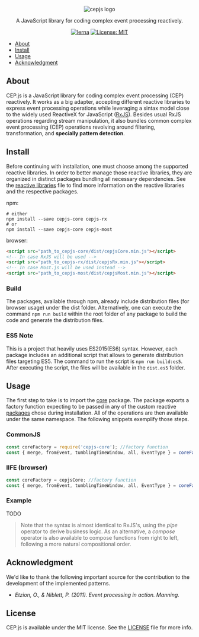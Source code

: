 <p align="center">
    <img src="https://user-images.githubusercontent.com/4553211/57256072-1255de00-702c-11e9-9e38-479d4f4ac34f.png" alt="cepjs logo">
</p>

<p align="center">
    A JavaScript library for coding complex event processing reactively.
</p>

<p align="center">
    <a href="https://lerna.js.org/"><img src="https://img.shields.io/badge/maintained%20with-lerna-cc00ff.svg" alt="lerna"></a>
    <a href="https://opensource.org/licenses/MIT"><img src="https://img.shields.io/badge/License-MIT-yellow.svg" alt="License: MIT"></a>
</p>

- [About](#about)
- [Install](#install)
- [Usage](#usage)
- [Acknowledgment](#acknowledgment)

## About
CEP.js is a JavaScript library for coding complex event processing (CEP) reactively. It works as a big adapter, accepting different reactive libraries to express event processing operations while leveraging a sintax model close to the widely used ReactiveX for JavaScript ([RxJS](https://github.com/ReactiveX/rxjs)). Besides usual RxJS operations regarding stream manipulation, it also bundles common complex event processing (CEP) operations revolving around filtering, transformation, and **specially pattern detection**.

## Install
Before continuing with installation, one must choose among the supported reactive libraries. In order to better manage those reactive libraries, they are organized in distinct packages bundling all necessary dependencies. See the [reactive libraries](REACTIVE-LIBRARIES.md) file to find more information on the reactive libraries and the respective packages.

npm:
```ssh
# either
npm install --save cepjs-core cepjs-rx
# or
npm install --save cepjs-core cepjs-most
```
browser:
```html
<script src="path_to_cepjs-core/dist/cepjsCore.min.js"></script>
<!-- In case RxJS will be used -->
<script src="path_to_cepjs-rx/dist/cepjsRx.min.js"></script>
<!-- In case Most.js will be used instead -->
<script src="path_to_cepjs-most/dist/cepjsMost.min.js"></script>
```
### Build
The packages, available through npm, already include distribution files (for browser usage) under the dist folder. Alternatively, one can execute the command `npm run build` within the root folder of any package to build the code and generate the distribution files.

### ES5 Note
This is a project that heavily uses ES2015(ES6) syntax. However, each package includes an additional script that allows to generate distribution files targeting ES5. The command to run the script is `npm run build:es5`. After executing the script, the files will be available in the `dist.es5` folder.

## Usage
The first step to take is to import the [core](./packages/cepjs-core) package. The package exports a factory function expecting to be passed in any of the custom reactive [packages](REACTIVE-LIBRARIES.md) chose during installation. All of the operations are then available under the same namespace. The following snippets exemplify those steps.

### CommonJS
```JavaScript
const coreFactory = require('cepjs-core'); //factory function
const { merge, fromEvent, tumblingTimeWindow, all, EventType } = coreFactory(require('cepjs-rx')); //access some operations
```
### IIFE (browser)
```JavaScript
const coreFactory = cepjsCore; //factory function
const { merge, fromEvent, tumblingTimeWindow, all, EventType } = coreFactory(cepjsRx); //access some operations
```
### Example
TODO

> Note that the syntax is almost identical to RxJS's, using the _pipe_ operator to derive business logic. As an alternative, a _compose_ operator is also available to compose functions from right to left, following a more natural compositional order.

## Acknowledgment
We'd like to thank the following important source for the contribution to the development of the implemented patterns.

* *Etzion, O., & Niblett, P. (2011). Event processing in action. Manning.*

## License
CEP.js is available under the MIT license. See the [LICENSE](https://github.com/RxCEP/cepjs/blob/master/LICENSE) file for more info.
